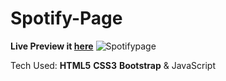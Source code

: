 # Spotify-Page

**Live Preview it [here](https://justaway1.github.io/Spotify-Artist-Page/)**
![Spotifypage](https://user-images.githubusercontent.com/44018646/216752112-162faa6f-3ef5-47e0-995e-ce319768e569.jpg)

Tech Used:
**HTML5**
**CSS3**
**Bootstrap**
& JavaScript
